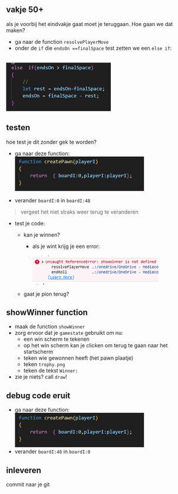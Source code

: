 ## vakje 50+

als je voorbij het eindvakje gaat moet je teruggaan.
Hoe gaan we dat maken?

- ga naar de function `resolvePlayerMove`
- onder de `if` die `endsOn ==finalSpace` test zetten we een `else if`:

</br>![](img/finalspace.PNG)

## testen

hoe test je dit zonder gek te worden?
- ga naar deze function:
</br>![](img/createpawn.PNG)

- verander `boardI:0` in `boardI:48`
> vergeet het niet straks weer terug te veranderen

- test je code:
    - kan je winnen?
        - als je wint krijg je een error:   
        </br>![](img/error.PNG)
    
    - gaat je pion terug?

## showWinner function

- maak de function `showWinner`
- zorg ervoor dat je `gamestate` gebruikt om nu:
    - een win scherm te tekenen
    - op het win scherm kan je clicken om terug te gaan naar het startscherm
    - teken wie gewonnen heeft (het pawn plaatje)
    - teken `trophy.png`
    - teken de tekst `Winner:`
- zie je niets? call `draw`!

## debug code eruit

- ga naar deze function:
</br>![](img/createpawn.PNG)
- verander `boardI:48` in `boardI:0`

## inleveren
commit naar je git
